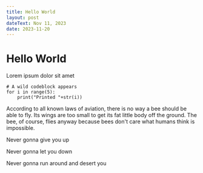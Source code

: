 ```yaml
---
title: Hello World
layout: post
dateText: Nov 11, 2023
date: 2023-11-20
---
```

# Hello World
Lorem ipsum dolor sit amet
```
# A wild codeblock appears
for i in range(5):
    print("Printed "+str(i))
```
According to all known laws of aviation, there is no way a bee should be able to fly. Its wings
are too small to get its fat little body off the ground. The bee, of course, flies anyway because
bees don't care what humans think is impossible.

Never gonna give you up

Never gonna let you down

Never gonna run around and desert you